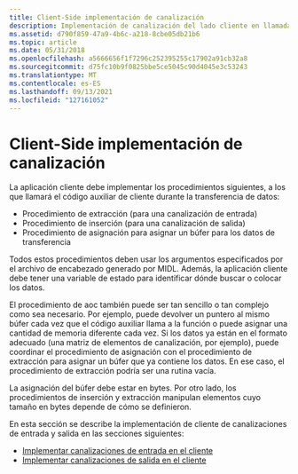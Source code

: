 ```yaml
---
title: Client-Side implementación de canalización
description: Implementación de canalización del lado cliente en llamada a procedimiento remoto (RPC).
ms.assetid: d790f859-47a9-4b6c-a218-8cbe05db21b6
ms.topic: article
ms.date: 05/31/2018
ms.openlocfilehash: a5666656f1f7296c252395255c17902a91cb32a8
ms.sourcegitcommit: d75fc10b9f0825bbe5ce5045c90d4045e3c53243
ms.translationtype: MT
ms.contentlocale: es-ES
ms.lasthandoff: 09/13/2021
ms.locfileid: "127161052"
---
```

# <a name="client-side-pipe-implementation"></a>Client-Side implementación de canalización

La aplicación cliente debe implementar los procedimientos siguientes, a los que llamará el código auxiliar de cliente durante la transferencia de datos:

-   Procedimiento de extracción (para una canalización de entrada)
-   Procedimiento de inserción (para una canalización de salida)
-   Procedimiento de asignación para asignar un búfer para los datos de transferencia

Todos estos procedimientos deben usar los argumentos especificados por el archivo de encabezado generado por MIDL. Además, la aplicación cliente debe tener una variable de estado para identificar dónde buscar o colocar los datos.

El procedimiento de aoc también puede ser tan sencillo o tan complejo como sea necesario. Por ejemplo, puede devolver un puntero al mismo búfer cada vez que el código auxiliar llama a la función o puede asignar una cantidad de memoria diferente cada vez. Si los datos ya están en el formato adecuado (una matriz de elementos de canalización, por ejemplo), puede coordinar el procedimiento de asignación con el procedimiento de extracción para asignar un búfer que ya contiene los datos. En ese caso, el procedimiento de extracción podría ser una rutina vacía.

La asignación del búfer debe estar en bytes. Por otro lado, los procedimientos de inserción y extracción manipulan elementos cuyo tamaño en bytes depende de cómo se definieron.

En esta sección se describe la implementación de cliente de canalizaciones de entrada y salida en las secciones siguientes:

-   [Implementar canalizaciones de entrada en el cliente](implementing-input-pipes-on-the-client.md)
-   [Implementar canalizaciones de salida en el cliente](implementing-output-pipes-on-the-client.md)

 

 




